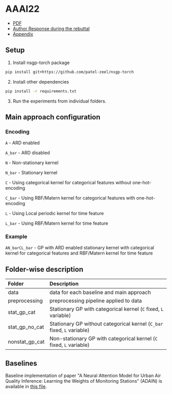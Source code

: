 # AAAI22
* [PDF](https://nipunbatra.github.io/papers/2022/aaai_22_air.pdf)
* [Author Response during the rebuttal](AuthorResponse.md)
* [Appendix](appendix.pdf)

## Setup
1. Install nsgp-torch package
```bash
pip install git+https://github.com/patel-zeel/nsgp-torch
```

2. Install other dependencies
```bash
pip install -r requirements.txt
```

3. Run the experiments from individual folders.

## Main approach configuration

### Encoding
```A``` - ARD enabled

```A_bar``` - ARD disabled

```N``` - Non-stationary kernel  

```N_bar``` - Stationary kernel   

```C``` - Using categorical kernel for categorical features without one-hot-encoding

```C_bar``` - Using RBF/Matern kernel for categorical features with one-hot-encoding

```L``` - Using Local periodic kernel for time feature

```L_bar``` - Using RBF/Matern kernel for time feature

### Example
```AN_barCL_bar``` - GP with ARD enabled stationary kernel with categorical kernel for categorical features and RBF/Matern kernel for time feature

## Folder-wise description

|Folder | Description|
|:------|:-----------|
| data  | data for each baseline and main approach |
| preprocessing | preprocessing pipeline applied to data |
| stat_gp_cat   | Stationary GP with categorical kernel (```C``` fixed, ```L``` variable)|
| stat_gp_no_cat | Stationary GP without categorical kernel (```C_bar``` fixed, ```L``` variable) |
| nonstat_gp_cat | Non-stationary GP with categorical kernel (```C``` fixed, ```L``` variable) |

## Baselines

Baseline implementation of paper "A Neural Attention Model for Urban Air Quality Inference: Learning the Weights of Monitoring Stations" (ADAIN) is available in [this file](https://github.com/patel-zeel/AAAI22/blob/main/baselines/model.py).
